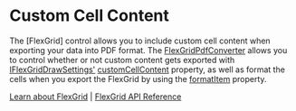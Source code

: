 Custom Cell Content
===================

The [FlexGrid] control allows you to include custom cell content when exporting your data into PDF format. The [FlexGridPdfConverter](https://www.grapecity.com/wijmo/api/classes/wijmo_grid_pdf.flexgridpdfconverter.html) allows you to control whether or not custom content gets exported with [IFlexGridDrawSettings'](https://www.grapecity.com/wijmo/api/interfaces/wijmo_grid_pdf.iflexgriddrawsettings.html) [customCellContent](https://www.grapecity.com/wijmo/api/interfaces/wijmo_grid_pdf.iflexgriddrawsettings.html#customcellcontent) property, as well as format the cells when you export the FlexGrid by using the [formatItem](https://www.grapecity.com/wijmo/api/interfaces/wijmo_grid_pdf.iflexgriddrawsettings.html#formatitem) property.

[Learn about FlexGrid](https://www.grapecity.com/wijmo/flexgrid-javascript-data-grid) | [FlexGrid API Reference](https://www.grapecity.com/wijmo/api/classes/wijmo_grid.flexgrid.html)